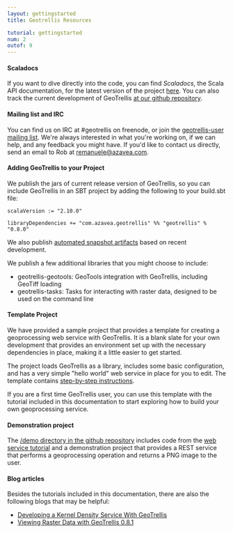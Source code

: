 ```yaml
---
layout: gettingstarted
title: Geotrellis Resources

tutorial: gettingstarted
num: 2
outof: 9
---
```


#### Scaladocs

If you want to dive directly into the code, you can find *Scaladocs*, the Scala API documentation, for the latest version of the project [here](http://geotrellis.github.com/scaladocs/latest/index.html#geotrellis.package).  You can also track the current development of GeoTrellis [at our github repository](http://github.com/geotrellis/geotrellis).

#### Mailing list and IRC
You can find us on IRC at #geotrellis on freenode, or join the [geotrellis-user mailing list](https://groups.google.com/group/geotrellis-user).  We're always interested in what you're working on, if we can help, and any feedback you might have.  If you'd like to contact us directly, send an email to Rob at remanuele@azavea.com.

#### Adding GeoTrellis to your Project

We publish the jars of current release version of GeoTrellis, so you can include GeoTrellis in an SBT project
by adding the following to your build.sbt file:

    scalaVersion := "2.10.0"

    libraryDependencies += "com.azavea.geotrellis" %% "geotrellis" % "0.8.0"

We also publish [automated snapshot artifacts](https://oss.sonatype.org/content/repositories/snapshots/com/azavea/geotrellis/geotrellis_2.10/) based on recent development.  

We publish a few additional libraries that you might choose to include:
- geotrellis-geotools: GeoTools integration with GeoTrellis, including GeoTiff loading
- geotrellis-tasks: Tasks for interacting with raster data, designed to be used on the command line


#### Template Project

We have provided a sample project that provides a template for creating a
geoprocessing web service with GeoTrellis. It is a blank slate for your own
development that provides an environment set up with the
necessary dependencies in place, making it a little easier to get started.

The project loads GeoTrellis as a library, includes some basic configuration,
and has a very simple "hello world" web service in place for you to edit.
The template contains [step-by-step instructions](https://github.com/geotrellis/geotrellis.g8).

If you are a first time GeoTrellis user, you can use this template with the
tutorial included in this documentation to start exploring how to build your
own geoprocessing service.

#### Demonstration project

The [/demo directory in the github repository](https://github.com/geotrellis/geotrellis/tree/master/demo) includes code from the [web service tutorial]({{site.baseurl}}/tutorials/webservice.html) and a
demonstration project that provides a REST service that performs a geoprocessing operation and returns a
PNG image to the user.


#### Blog articles

Besides the tutorials included in this documentation, there are also the following blogs that may be helpful:
* [Developing a Kernel Density Service With GeoTrellis](http://www.azavea.com/blogs/labs/2013/03/developing-a-kernel-density-service-with-geotrellis/)
* [Viewing Raster Data with GeoTrellis 0.8.1](http://www.azavea.com/blogs/labs/2013/04/viewing-raster-data-with-geotrellis-0-8-1/)
